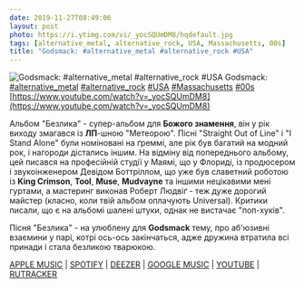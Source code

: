 ```yaml
---
date: 2019-11-27T08:49:06
layout: post
photo: https://i.ytimg.com/vi/_yocSQUmDM8/hqdefault.jpg
tags: [alternative_metal, alternative_rock, USA, Massachusetts, 00s]
title: "Godsmack: #alternative_metal #alternative_rock #USA"
---
```

![Godsmack: #alternative_metal #alternative_rock #USA](https://i.ytimg.com/vi/_yocSQUmDM8/hqdefault.jpg)
Godsmack: [#alternative_metal](/tags/#alternative_metal) [#alternative_rock](/tags/#alternative_rock) [#USA](/tags/#USA) [#Massachusetts](/tags/#Massachusetts) [#00s](/tags/#00s) [https://www.youtube.com/watch?v=_yocSQUmDM8](https://www.youtube.com/watch?v=_yocSQUmDM8)

Альбом &quot;Безлика&quot; - супер-альбом для **Божого знамення**, він у рік виходу змагався із **ЛП**-шною &quot;Метеорою&quot;. Пісні &quot;Straight Out of Line&quot; і &quot;I Stand Alone&quot; були номіновані на ґреммі, але рік був багатий на модний рок, і нагороди дістались іншим. На відміну від попереднього альбому, цей писався на професійній студії у Маямі, що у Флориді, із продюсером і звукоінженером Девідом Боттріллом, що уже був славетний роботою із **King Crimson**, **Tool**, **Muse**, **Mudvayne** та іншими нецікавими мені гуртами, а мастеринг виконав Роберт Людвіґ - теж дуже дорогий майстер (класно, коли твій альбом оплачують Universal). Критики писали, що є на альбомі шалені штуки, однак не вистачає &quot;поп-хуків&quot;.

Пісня &quot;Безлика&quot; - на улюблену для **Godsmack** тему, про аб&#39;юзивні взаємини у парі, котрі ось-ось закінчаться, адже дружина втратила всі принади і стала безликою тварюкою.

[APPLE MUSIC](https://music.apple.com/ru/album/faceless/1440891508) \| [SPOTIFY](https://open.spotify.com/album/1iNAtkD0iP1wEE8ItzfjZk) \| [DEEZER](https://www.deezer.com/album/15744192?utm_source=deezer&amp;utm_content=album-15744192&amp;utm_term=1601611822_1574837242&amp;utm_medium=web) \| [GOOGLE MUSIC](https://play.google.com/music/m/Bhqrxjdt3bncndiheh6blmebzgi?t=Faceless_-_Godsmack) \| [YOUTUBE](https://www.youtube.com/playlist?list=OLAK5uy_mHPRtVDaonush6gxBHlHp_x1dWc39zsU4) \| [RUTRACKER](https://rutracker.org/forum/viewtopic.php?t=4799104)